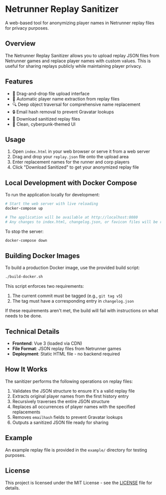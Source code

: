 # Netrunner Replay Sanitizer

A web-based tool for anonymizing player names in Netrunner replay files for privacy purposes.

## Overview

The Netrunner Replay Sanitizer allows you to upload replay JSON files from Netrunner games and replace player names with custom values. This is useful for sharing replays publicly while maintaining player privacy.

## Features

- 🎯 Drag-and-drop file upload interface
- 🔄 Automatic player name extraction from replay files
- 🔍 Deep object traversal for comprehensive name replacement
- 🔒 Email hash removal to prevent Gravatar lookups
- 💾 Download sanitized replay files
- 🎨 Clean, cyberpunk-themed UI

## Usage

1. Open `index.html` in your web browser or serve it from a web server
2. Drag and drop your `replay.json` file onto the upload area
3. Enter replacement names for the runner and corp players
4. Click "Download Sanitized" to get your anonymized replay file

## Local Development with Docker Compose

To run the application locally for development:

```bash
# Start the web server with live reloading
docker-compose up

# The application will be available at http://localhost:8080
# Any changes to index.html, changelog.json, or favicon files will be reflected immediately
```

To stop the server:

```bash
docker-compose down
```

## Building Docker Images

To build a production Docker image, use the provided build script:

```bash
./build-docker.sh
```

This script enforces two requirements:
1. The current commit must be tagged (e.g., `git tag v5`)
2. The tag must have a corresponding entry in `changelog.json`

If these requirements aren't met, the build will fail with instructions on what needs to be done.

## Technical Details

- **Frontend**: Vue 3 (loaded via CDN)
- **File Format**: JSON replay files from Netrunner games
- **Deployment**: Static HTML file - no backend required

## How It Works

The sanitizer performs the following operations on replay files:

1. Validates the JSON structure to ensure it's a valid replay file
2. Extracts original player names from the first history entry
3. Recursively traverses the entire JSON structure
4. Replaces all occurrences of player names with the specified replacements
5. Removes `emailhash` fields to prevent Gravatar lookups
6. Outputs a sanitized JSON file ready for sharing

## Example

An example replay file is provided in the `example/` directory for testing purposes.

## License

This project is licensed under the MIT License - see the [LICENSE](LICENSE) file for details.